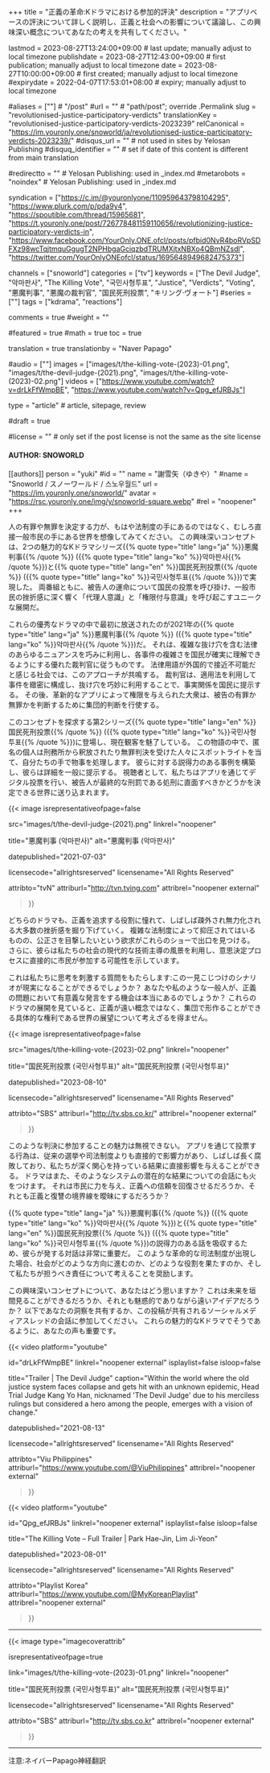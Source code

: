 +++
title = "正義の革命:Kドラマにおける参加的評決"
description = "アプリベースの評決について詳しく説明し、正義と社会への影響について議論し、この興味深い概念についてあなたの考えを共有してください。"

lastmod = 2023-08-27T13:24:00+09:00                 # last update; manually adjust to local timezone
publishdate = 2023-08-27T12:43:00+09:00             # first publication; manually adjust to local timezone
date = 2023-08-27T10:00:00+09:00                    # first created; manually adjust to local timezone
#expirydate = 2022-04-07T17:53:01+08:00              # expiry; manually adjust to local timezone

#aliases = [""]                                        # "/post"
#url = ""                                              # "path/post"; override .Permalink
slug = "revolutionised-justice-participatory-verdicts"
translationKey = "revolutionised-justice-participatory-verdicts-2023239"
relCanonical = "https://im.youronly.one/snoworld/ja/revolutionised-justice-participatory-verdicts-2023239/"
#disqus_url = ""                                       # not used in sites by Yelosan Publishing
#disquq_identifier = ""                                # set if date of this content is different from main translation

#redirectto = ""                                       # Yelosan Publishing: used in _index.md
#metarobots = "noindex"                                # Yelosan Publishing: used in _index.md

syndication = ["https://c.im/@youronlyone/110959643798104295", "https://www.plurk.com/p/pda9y4", "https://spoutible.com/thread/15965681", "https://t.youronly.one/post/726778481159110656/revolutionizing-justice-participatory-verdicts-in", "https://www.facebook.com/YourOnly.ONE.ofcl/posts/pfbid0NvR4boRVpSDFXz98wcTqjtmquGgugT2NPHbgaGciqzbdTRUMXjtxNBXo4QBmNZsdl", "https://twitter.com/YourOnlyONEofcl/status/1695648949682475373"]

channels = ["snoworld"]
categories = ["tv"]
keywords = ["The Devil Judge", "악마판사", "The Killing Vote", "국민사형투표", "Justice", "Verdicts", "Voting", "悪魔判事", "悪魔の裁判官", "国民死刑投票", "キリング·ヴォート"]
#series = [""]
tags = ["kdrama", "reactions"]

comments = true
#weight = ""

#featured = true
#math = true
toc = true

translation = true
translationby = "Naver Papago"

#audio = [""]
images = ["images/t/the-killing-vote-(2023)-01.png", "images/t/the-devil-judge-(2021).png", "images/t/the-killing-vote-(2023)-02.png"]
videos = ["https://www.youtube.com/watch?v=drLkFfWmpBE", "https://www.youtube.com/watch?v=Qpg_efJRBJs"]

type = "article"                                             # article, sitepage, review

#draft = true

#license = ""                                          # only set if the post license is not the same as the site license

#### AUTHOR: SNOWORLD ####
[[authors]]
  person = "yuki"
  #id = ""
  name = "謝雪矢（ゆきや）"
  #name = "Snoworld / スノーワールド / 스노우월드"
  url = "https://im.youronly.one/snoworld/"
  avatar = "https://rsc.youronly.one/img/y/snoworld-square.webp"
  #rel = "noopener"
+++

人の有罪や無罪を決定する力が、もはや法制度の手にあるのではなく、むしろ直接一般市民の手にある世界を想像してみてください。 この興味深いコンセプトは、2つの魅力的なKドラマシリーズ{{% quote type="title" lang="ja" %}}悪魔判事{{% /quote %}} ({{% quote type="title" lang="ko" %}}악마판사{{% /quote %}})と{{% quote type="title" lang="en" %}}国民死刑投票{{% /quote %}} ({{% quote type="title" lang="ko" %}}국민사형투표{{% /quote %}})で実現した。 両番組ともに、被告人の運命について国民の投票を呼び掛け、一般市民の挫折感に深く響く「代理人意識」と「権限付与意識」を呼び起こすユニークな展開だ。

<!--more-->

これらの優秀なドラマの中で最初に放送されたのが2021年の{{% quote type="title" lang="ja" %}}悪魔判事{{% /quote %}} ({{% quote type="title" lang="ko" %}}악마판사{{% /quote %}})だ。 それは、複雑な抜け穴を含む法律のあらゆるニュアンスを巧みに利用し、各事件の複雑さを国民が確実に理解できるようにする優れた裁判官に従うものです。 法律用語が外国的で接近不可能だと感じる社会では、このアプローチが共鳴する。 裁判官は、適用法を利用して事件を緻密に構成し、抜け穴を巧妙に利用することで、事実関係を国民に提示する。 その後、革新的なアプリによって権限を与えられた大衆は、被告の有罪か無罪かを判断するために集団的判断を行使する。

このコンセプトを探求する第2シリーズ{{% quote type="title" lang="en" %}}国民死刑投票{{% /quote %}} ({{% quote type="title" lang="ko" %}}국민사형투표{{% /quote %}})に登場し、現在観客を魅了している。 この物語の中で、匿名の個人は刑務所から釈放されたり無罪判決を受けた人々にスポットライトを当て、自分たちの手で物事を処理します。 彼らに対する説得力のある事例を構築し、彼らは詳細を一般に提示する。 視聴者として、私たちはアプリを通じてデジタル投票を行い、被告人が最終的な刑罰である処刑に直面すべきかどうかを決定できる世界に送り込まれます。

{{< image
  isrepresentativeofpage=false

  src="images/t/the-devil-judge-(2021).png"
  linkrel="noopener"

  title="悪魔判事 (악마판사)"
  alt="悪魔判事 (악마판사)"

  datepublished="2021-07-03"

  licensecode="allrightsreserved"
  licensename="All Rights Reserved"

  attribto="tvN"
  attriburl="http://tvn.tving.com"
  attribrel="noopener external"
>}}

どちらのドラマも、正義を追求する役割に憧れて、しばしば疎外され無力化される大多数の挫折感を掘り下げていく。 複雑な法制度によって抑圧されてはいるものの、公正さを目撃したいという欲求がこれらのショーで出口を見つける。 さらに、彼らは私たちの社会の現代的な技術主導の風景を利用し、意思決定プロセスに直接的に市民が参加する可能性を示しています。

これは私たちに思考を刺激する質問をもたらします:この一見こじつけのシナリオが現実になることができるでしょうか？ あなたや私のような一般人が、正義の問題において有意義な発言をする機会は本当にあるのでしょうか？ これらのドラマの展開を見ていると、正義が遠い概念ではなく、集団で形作ることができる具体的な権利である世界の展望について考えざるを得ません。

{{< image
  isrepresentativeofpage=false

  src="images/t/the-killing-vote-(2023)-02.png"
  linkrel="noopener"

  title="国民死刑投票 (국민사형투표)"
  alt="国民死刑投票 (국민사형투표)"

  datepublished="2023-08-10"

  licensecode="allrightsreserved"
  licensename="All Rights Reserved"

  attribto="SBS"
  attriburl="http://tv.sbs.co.kr/"
  attribrel="noopener external"
>}}

このような判決に参加することの魅力は無視できない。 アプリを通じて投票する行為は、従来の選挙や司法制度よりも直接的で影響力があり、しばしば長く腐敗しており、私たちが深く関心を持っている結果に直接影響を与えることができる。 ドラマはまた、そのようなシステムの潜在的な結果についての会話にも火をつけます。 それは市民に力を与え、正義への信頼を回復させるだろうか、それとも正義と復讐の境界線を曖昧にするだろうか？

{{% quote type="title" lang="ja" %}}悪魔判事{{% /quote %}} ({{% quote type="title" lang="ko" %}}악마판사{{% /quote %}})と{{% quote type="title" lang="en" %}}国民死刑投票{{% /quote %}} ({{% quote type="title" lang="ko" %}}국민사형투표{{% /quote %}})の説得力のある話を吸収するため、彼らが発する対話は非常に重要だ。 このような革命的な司法制度が出現した場合、社会がどのような方向に進むのか、どのような役割を果たすのか、そして私たちが担うべき責任について考えることを奨励します。

この興味深いコンセプトについて、あなたはどう思いますか？ これは未来を垣間見ることができるだろうか、それとも魅惑的でありながら遠いアイデアだろうか？ 以下であなたの洞察を共有するか、この投稿が共有されるソーシャルメディアスレッドの会話に参加してください。 これらの魅力的なKドラマでそうであるように、あなたの声も重要です。

{{< video
  platform="youtube"

  id="drLkFfWmpBE"
  linkrel="noopener external"
  isplaylist=false
  isloop=false

  title="Trailer | The Devil Judge"
  caption="Within the world where the old justice system faces collapse and gets hit with an unknown epidemic, Head Trial Judge Kang Yo Han, nicknamed 'The Devil Judge' due to his merciless rulings but considered a hero among the people, emerges with a vision of change."

  datepublished="2021-08-13"

  licensecode="allrightsreserved"
  licensename="All Rights Reserved"

  attribto="Viu Philippines"
  attriburl="https://www.youtube.com/@ViuPhilippines"
  attribrel="noopener external"
>}}

{{< video
  platform="youtube"

  id="Qpg_efJRBJs"
  linkrel="noopener external"
  isplaylist=false
  isloop=false

  title="The Killing Vote – Full Trailer | Park Hae-Jin, Lim Ji-Yeon"

  datepublished="2023-08-01"

  licensecode="allrightsreserved"
  licensename="All Rights Reserved"

  attribto="Playlist Korea"
  attriburl="https://www.youtube.com/@MyKoreanPlaylist"
  attribrel="noopener external"
>}}

---

{{< image
  type="imagecoverattrib"

  isrepresentativeofpage=true

  link="images/t/the-killing-vote-(2023)-01.png"
  linkrel="noopener"

  title="国民死刑投票 (국민사형투표)"
  alt="国民死刑投票 (국민사형투표)"

  licensecode="allrightsreserved"
  licensename="All Rights Reserved"

  attribto="SBS"
  attriburl="http://tv.sbs.co.kr"
  attribrel="noopener external"
>}}

---

注意:ネイバーPapago神経翻訳
